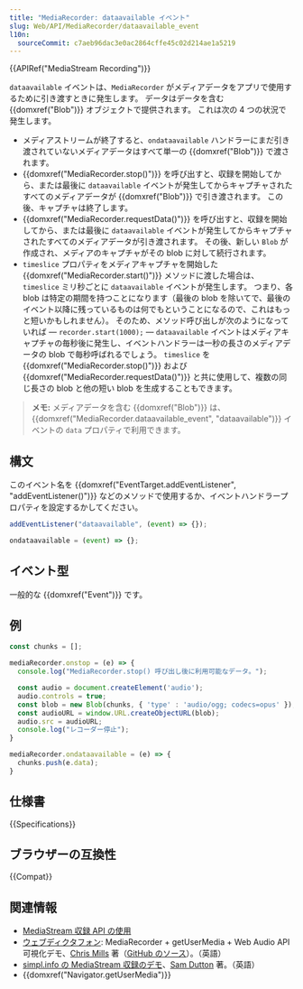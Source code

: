 ```yaml
---
title: "MediaRecorder: dataavailable イベント"
slug: Web/API/MediaRecorder/dataavailable_event
l10n:
  sourceCommit: c7aeb96dac3e0ac2864cffe45c02d214ae1a5219
---
```


{{APIRef("MediaStream Recording")}}

`dataavailable` イベントは、`MediaRecorder` がメディアデータをアプリで使用するために引き渡すときに発生します。 データはデータを含む {{domxref("Blob")}} オブジェクトで提供されます。 これは次の 4 つの状況で発生します。

- メディアストリームが終了すると、`ondataavailable` ハンドラーにまだ引き渡されていないメディアデータはすべて単一の {{domxref("Blob")}} で渡されます。
- {{domxref("MediaRecorder.stop()")}} を呼び出すと、収録を開始してから、または最後に `dataavailable` イベントが発生してからキャプチャされたすべてのメディアデータが {{domxref("Blob")}} で引き渡されます。 この後、キャプチャは終了します。
- {{domxref("MediaRecorder.requestData()")}} を呼び出すと、収録を開始してから、または最後に `dataavailable` イベントが発生してからキャプチャされたすべてのメディアデータが引き渡されます。 その後、新しい `Blob` が作成され、メディアのキャプチャがその blob に対して続行されます。
- `timeslice` プロパティをメディアキャプチャを開始した {{domxref("MediaRecorder.start()")}} メソッドに渡した場合は、`timeslice` ミリ秒ごとに `dataavailable` イベントが発生します。 つまり、各 blob は特定の期間を持つことになります（最後の blob を除いてで、最後のイベント以降に残っているものは何でもということになるので、これはもっと短いかもしれません）。 そのため、メソッド呼び出しが次のようになっていれば — `recorder.start(1000);` — `dataavailable` イベントはメディアキャプチャの毎秒後に発生し、イベントハンドラーは一秒の長さのメディアデータの blob で毎秒呼ばれるでしょう。 `timeslice` を {{domxref("MediaRecorder.stop()")}} および {{domxref("MediaRecorder.requestData()")}} と共に使用して、複数の同じ長さの blob と他の短い blob を生成することもできます。

> **メモ:** メディアデータを含む {{domxref("Blob")}} は、{{domxref("MediaRecorder.dataavailable_event", "dataavailable")}} イベントの `data` プロパティで利用できます。

## 構文

このイベント名を {{domxref("EventTarget.addEventListener", "addEventListener()")}} などのメソッドで使用するか、イベントハンドラープロパティを設定するかしてください。

```js
addEventListener("dataavailable", (event) => {});

ondataavailable = (event) => {};
```

## イベント型

一般的な {{domxref("Event")}} です。

## 例

```js
const chunks = [];

mediaRecorder.onstop = (e) => {
  console.log("MediaRecorder.stop() 呼び出し後に利用可能なデータ。");

  const audio = document.createElement('audio');
  audio.controls = true;
  const blob = new Blob(chunks, { 'type' : 'audio/ogg; codecs=opus' });
  const audioURL = window.URL.createObjectURL(blob);
  audio.src = audioURL;
  console.log("レコーダー停止");
}

mediaRecorder.ondataavailable = (e) => {
  chunks.push(e.data);
}
```

## 仕様書

{{Specifications}}

## ブラウザーの互換性

{{Compat}}

## 関連情報

- [MediaStream 収録 API の使用](/ja/docs/Web/API/MediaStream_Recording_API)
- [ウェブディクタフォン](https://mdn.github.io/dom-examples/media/web-dictaphone/): MediaRecorder + getUserMedia + Web Audio API 可視化デモ、[Chris Mills](https://twitter.com/chrisdavidmills) 著（[GitHub のソース](https://github.com/mdn/web-dictaphone/)）。（英語）
- [simpl.info の MediaStream 収録のデモ](https://simpl.info/mediarecorder/)、[Sam Dutton](https://twitter.com/sw12) 著。（英語）
- {{domxref("Navigator.getUserMedia")}}

